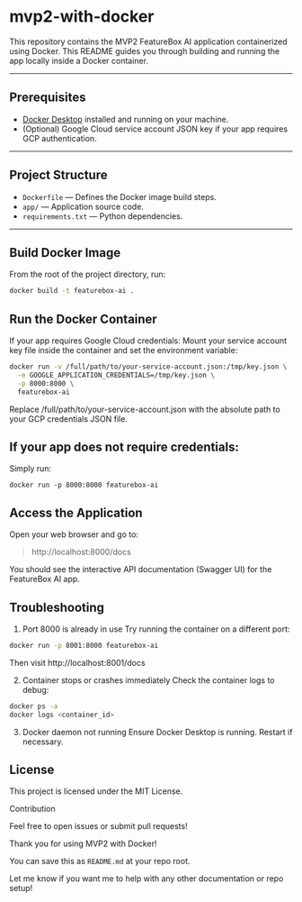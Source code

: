 # mvp2-with-docker

This repository contains the MVP2 FeatureBox AI application containerized using Docker. This README guides you through building and running the app locally inside a Docker container.

---

## Prerequisites

- [Docker Desktop](https://www.docker.com/products/docker-desktop) installed and running on your machine.
- (Optional) Google Cloud service account JSON key if your app requires GCP authentication.

---

## Project Structure

- `Dockerfile` — Defines the Docker image build steps.
- `app/` — Application source code.
- `requirements.txt` — Python dependencies.

---

## Build Docker Image

From the root of the project directory, run:

```bash
docker build -t featurebox-ai .
```

## Run the Docker Container

If your app requires Google Cloud credentials:
Mount your service account key file inside the container and set the environment variable:

```bash
docker run -v /full/path/to/your-service-account.json:/tmp/key.json \
  -e GOOGLE_APPLICATION_CREDENTIALS=/tmp/key.json \
  -p 8000:8000 \
  featurebox-ai
```

Replace /full/path/to/your-service-account.json with the absolute path to your GCP credentials JSON file.

## If your app does not require credentials:
Simply run:
```
docker run -p 8000:8000 featurebox-ai
```
## Access the Application

Open your web browser and go to:

> http://localhost:8000/docs

You should see the interactive API documentation (Swagger UI) for the FeatureBox AI app.

## Troubleshooting

1. Port 8000 is already in use
Try running the container on a different port:
```bash
docker run -p 8001:8000 featurebox-ai
```
Then visit http://localhost:8001/docs

2. Container stops or crashes immediately
Check the container logs to debug:
```bash
docker ps -a
docker logs <container_id>
```

3. Docker daemon not running
Ensure Docker Desktop is running. Restart if necessary.

## License

This project is licensed under the MIT License.

Contribution

Feel free to open issues or submit pull requests!

Thank you for using MVP2 with Docker!


You can save this as `README.md` at your repo root.

Let me know if you want me to help with any other documentation or repo setup!
